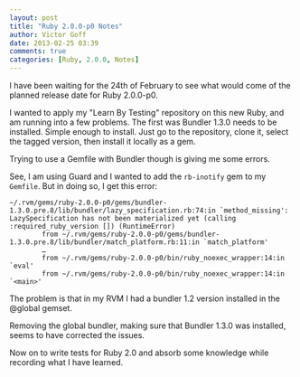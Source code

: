 ```yaml
---
layout: post
title: "Ruby 2.0.0-p0 Notes"
author: Victor Goff
date: 2013-02-25 03:39
comments: true
categories: [Ruby, 2.0.0, Notes]
---
```

I have been waiting for the 24th of February to see what would come of
the planned release date for Ruby 2.0.0-p0.

I wanted to apply my "Learn By Testing" repository on this new Ruby, and
am running into a few problems. <!-- more -->  The first was Bundler 1.3.0 needs to be
installed.  Simple enough to install.  Just go to the repository, clone
it,  select the tagged version, then install it locally as a gem.

Trying to use a Gemfile with Bundler though is giving me some errors.

See, I am using Guard and I wanted to add the `rb-inotify` gem to my
`Gemfile`.  But in doing so, I get this error:

```
~/.rvm/gems/ruby-2.0.0-p0/gems/bundler-1.3.0.pre.8/lib/bundler/lazy_specification.rb:74:in `method_missing': LazySpecification has not been materialized yet (calling :required_ruby_version []) (RuntimeError)
        from ~/.rvm/gems/ruby-2.0.0-p0/gems/bundler-1.3.0.pre.8/lib/bundler/match_platform.rb:11:in `match_platform'
        …
        from ~/.rvm/gems/ruby-2.0.0-p0/bin/ruby_noexec_wrapper:14:in `eval'
        from ~/.rvm/gems/ruby-2.0.0-p0/bin/ruby_noexec_wrapper:14:in `<main>'
```

The problem is that in my RVM I had a bundler 1.2 version installed in
the @global gemset.

Removing the global bundler, making sure that Bundler 1.3.0 was
installed, seems to have corrected the issues. 

Now on to write tests for Ruby 2.0 and absorb some knowledge while
recording what I have learned.

